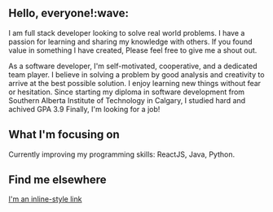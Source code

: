<h2>Hello, everyone!:wave:</h2>

I am full stack developer looking to solve real world problems. I have a passion for learning and sharing my knowledge with others. 
If you found value in something I have created, Please feel free to give me a shout out. 

As a software developer, I'm self-motivated, cooperative, and a dedicated team player. 
I believe in solving a problem by good analysis and creativity to arrive at the best possible solution. I enjoy learning new things without fear or hesitation.
Since starting my diploma in software development from Southern Alberta Institute of Technology in Calgary, I studied hard and achived GPA 3.9
Finally, I'm looking for a job!

<h2>What I'm focusing on</h2>

Currently improving my programming skills: ReactJS, Java, Python.

<h2>Find me elsewhere</h2>

[I'm an inline-style link](https://www.google.com)
